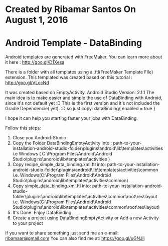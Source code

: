 Created by Ribamar Santos
On August 1, 2016
============================================
Android Template - DataBinding
============================================

Android templates are generated with FreeMaker. You can learn more about it here :
http://goo.gl/D1Xesa


There is a folder with all templates using a .ftl(FreeMaker Template FIle) extension.
This templated was created based on this tutorial : http://goo.gl/VLccNd

It was created based on EmptyActivity. Android Studio Version: 2.1.1 
The main idea is to make easier and simple the use of DataBinding with Android,
since it's not default yet :D
This is the first version and it's not included the Gradle Dependencie( yet). :D so just copy:
    dataBinding{
        enabled = true
    }

I hope it can help you starting faster your jobs with DataBinding. 

Follow this steps:

1.  Close you Android-Studio
2.  Copy the Folder DataBindingEmptyActivity into :
    path-to-your-installation-android-studio-folder\plugins\android\lib\templates\activities
	i.e Windows ( C:\Program Files\Android\Android Studio\plugins\android\lib\templates\activities )
3.  Copy recipe_simple_data_binding.xml.ftl into: 
    path-to-your-installation-android-studio-folder\plugins\android\lib\templates\activities\common 
    i.e. Windows(C:\Program Files\Android\Android Studio\plugins\android\lib\templates\activities\common)	
4.  Copy simple_data_binding.xml.ftl into:
    path-to-your-installation-android-studio-folder\plugins\android\lib\templates\activities\common\root\res\layout
    i.e. Windows(C:\Program Files\Android\Android Studio\plugins\android\lib\templates\activities\common\root\res\layout)
5.  It's Done. Enjoy DataBinding.
6.  Create a project using  DataBindingEmptyActivity or Add a new Activity to your project

	
	
If you want to share something just send me an e-mail: ribamaar@gmail.com 
You can also find me at: https://goo.gl/uGNJlj
	

 
